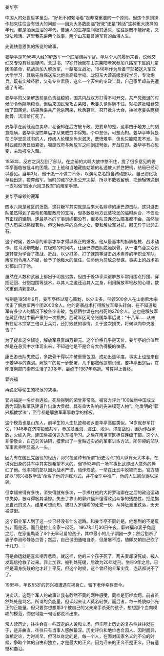姜华亭

中国人的处世哲学里面，“好死不如赖活着”是非常重要的一个原则。但这个原则操作起来往往会有很大的问题——因为大多数面临“好死”还是“赖活”这种重大抉择的年代，都是洒满血泪的年代，普通人的生存空间极其逼仄，往往是既不能好死，又没法赖活。这里我先讲两个故事，两个山东籍普通军官的血泪人生。

先说快意恩仇的叛徒的故事。

姜华亭是1956年入藏的解放军一个底层炮兵军官。单从个人的履历来看，说他又红又专没有丝毫疑问。念过书，17岁开始就在山东莱阳老家参加八路军下属的儿童团闹革命，抗战后加入解放军，一路屡立战功，1948年作为后备干部被送入军政大学学习，其后先后保送东北炮兵高级学校、沈阳东大营高级炮校学习，专攻炮兵。既有实战经验，又有专业素质，这么一个天生的专政工具，自己家里却首先遭遇了专政。

姜华亭的父亲解放前是负责征粮的，国共内战双方打得不可开交，共产党撤退的时候命令他隐瞒粮食。但后来国民党攻占莱阳，老姜头觉得瞒不住，就把这批粮食交给了国民党。结果后来共产党杀回来，秋后算账，召开批斗大会，抽掉老姜头两根肋骨，活活给打死了。

姜华亭在前线流血卖命，老爸却在后方被专政。更要命的是，这事由于地方上的刻意隐瞒，姜华亭是四年后才从亲戚口中得知。个中悲愤，可想而知。姜华亭毕竟是在旧学堂念过书的人，传统人伦理念尚未泯灭，悲愤难平，但也只能隐忍不发。当时西藏形势日趋紧张，噶厦政府与解放军之间剑拔弩张，开战在即。姜华亭有心思变，主动报名入藏。

1958年，反右之风刮到了部队。在之前的大鸣大放中憋不住，提了很多意见的姜华亭面临被批斗的困境。加上他和当地藏族姑娘的私通被人抓住把柄，结局已经可以看见。当年3月，他干脆一不做二不休，以演习之名擅自调动部队，自己则化妆单独出逃，投奔藏军。当时的藏军还未公开决裂，所以不敢收留他，把他辗转送到一支叫做“四水六岗卫教军”的叛军手里。

姜华亭率领的藏军

四水六岗是藏区的泛指，这只叛军其实就是后来大名鼎鼎的康巴游击队。这只游击队虽然得到了美帝和噶厦政府的支持，但多数是地方武装牧民的临时纠合，不仅没有正规的建制，连最基本的军事训练都没有，很多队员连怎么瞄准都不会。虽然康巴人历来以强悍著称，但这种水平的乌合之众，要和解放军对抗，那无异于以卵击石。

这个时候，姜华亭的军事才华才得以真正的爆发。他从最基本的拆解枪械、战术动作、练习发炮教起，在极短的时间内，让康巴游击队脱胎换骨，从一堆乌合之众迅速转变为学会了夜战、近战、以少打多、打了就跑等游击战术素养的半职业军队。叛军司令用人不疑，给予了他极大的信任，任命他为前敌总参谋。事实上的战术策划都出自于他。

虽然在人数和武器上都出于明显劣势，但由于姜华亭深谙解放军常用围点打援、穿插迂回、分割包围等战术，以其人之道还治其人之身，利用解放军轻敌的心理，数次重创清剿部队。

特别是1958年9月，姜华亭经过精心策划，以少击多，带领500余人在山南尼木宗伏击了解放军两个团2000余人。他的奇袭战术打得解放军晕头转向，在不知道叛军有多少人的情况下被各个击破，包括团参谋在内战死的270余人。这也是解放军在藏区作战中最严重的一次损失。西藏军区司令张国华事后说：“十八军……从未有在尼木宗拿三倍以上兵力，还打败仗的事情，关于这次损失，将何以向中央报告？”

为了捉拿这名叛徒，解放军悬赏四万银元。这个价格几乎是天价。姜华亭的价值居然是在悬赏中才体现出来，不知道他是不是会有大仇得报的快感。

康巴游击队失败后，多数骨干得以冲破重重包围，成功出逃印度，事实上也是来自于姜华亭的谋划。解放军的每一步部署，几乎都被他提前识破。姜华亭出逃后，在印度南部门索市生活了20多年，最终于1987年病逝。可算得上善终。

郭兴福

再说忍辱偷生的模范的故事。

郭兴福是一名步兵连长。死后得到的荣誉非常高，被官方评为“100位新中国成立后为国防和军队建设作出重大贡献、具有重大影响的先进模范人物”。他发明的“郭兴福教学法”，至今都是解放军军事教学的样板。

这个模范也是山东人，前半生的人生轨迹和老乡姜华亭高度类似。14岁就参军打仗，1948年在济南投诚共军，参加过淮海、渡江、淞沪、漳厦战役，因为作战勇敢，火线入党，建国后被保送入军校学习。之后在南京军区担任连级干部。这个人非常敬业，自己刻苦钻研，摸索出了一套贴近实战的军事训练方法，所带领的部队军事素养明显高人一头。

因为有在国民党服役的经历，郭兴福这种有所谓“历史污点”的人纵有天大本事，在讲究出身的共军中其实是希望不大的。但1963年的一场军事比武却出人意外的捧红了他。他率领的部队因为战术严谨，动作规范，一举在比武中脱颖而出，官方随即以“郭兴福教学法”命名了他的训练方式，并在全军中推广，他的人生貌似得以逆转。

但幸福来得有多快，消失得就有多块，一手捧红他的大将罗瑞卿在之后的政治运动中失势，被斗得极其凄惨。失去了靠山的郭兴福不懂得政治斗争的残酷性，拒绝揭发自己的恩人，结果可想而知，被打入罗瑞卿的死党一伙，从神坛重重跌落，天天被游街。

这个职业军人到了这一步已经没有什么退路。和姜华亭不同的是，他想到的不是反抗，而是死。而且是拉上全家一起死。 1967年1月30日午夜，郭兴福和妻子商量之后，在家里勒毙了3个无辜可爱的孩子，其中最小的儿子刚刚一岁；然后割断了妻子李淑珍静脉血管；然后，自己试图通电自杀，但屡屡不成，随即又朝自己砍了十几刀……

可是命运就是喜欢嘲弄悲剧。就这样，他的三个孩子死了，两夫妻却没死成，被人发现后抢救了过来。罪上加罪，被判处死缓，后改为20年徒刑。坐牢9年之后，已经是满身伤残的他才赶上平反，但这个时候，这个曾经的全军尖兵，连话都说不了了。

1985年，年仅55岁的郭兴福遭遇车祸身亡。留下老伴幸存至今。

说实话，这两个军人的故事让我有截然不同的两种感受。同样是历经坎坷，前者虽然处处是骂名，所谓的负能量，但读起来让人莫名轻快。而后者，每一处貌似伟光正的正能量。但只要你想想那3个被自己的父亲亲手杀死的孩子，想想那个血肉模糊的模范，你很可能一句话都说不出来。

常人读历史，往往会有一些既定的人设和立场。但实际上历史的复杂性往往就在于，是非曲直，往往只有当事人感触最深。历史评价和地位也会因人、因时而异，盖棺定论，为时尚早。但可以肯定的是，每一个人，在面对国家名义的不公的时候，争取个体的自由和独立，才是最大的正义。因为迟来的正义不是正义，只有遗憾和血泪。 
